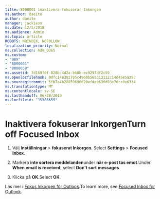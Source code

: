```yaml
---
title: 8000001 inaktivera fokuserar Inkorgen
ms.author: daeite
author: daeite
manager: jackiesm
ms.date: 12/5/2018
ms.audience: Admin
ms.topic: article
ROBOTS: NOINDEX, NOFOLLOW
localization_priority: Normal
ms.collection: Adm_O365
ms.custom:
- "989"
- "8000001"
- "8000059"
ms.assetid: 7d169f0f-828b-4d2a-b60b-ec9297df2c59
ms.openlocfilehash: 0dfc14e382705c4960b565313112c14d45e5a29c
ms.sourcegitcommit: 5fb7a4b28859690020efdea630d03e70cc0e6334
ms.translationtype: MT
ms.contentlocale: sv-SE
ms.lasthandoff: 06/28/2019
ms.locfileid: "35366659"
---
```

# <a name="turn-off-focused-inbox"></a><span data-ttu-id="226c6-102">Inaktivera fokuserar Inkorgen</span><span class="sxs-lookup"><span data-stu-id="226c6-102">Turn off Focused Inbox</span></span>

1. <span data-ttu-id="226c6-103">Välj **Inställningar** \> **fokuserat Inkorgen**.  </span><span class="sxs-lookup"><span data-stu-id="226c6-103">Select **Settings**  \> **Focused Inbox**.</span></span>

2. <span data-ttu-id="226c6-104">Markera **inte sortera meddelanden**under **när e-post tas emot**.</span><span class="sxs-lookup"><span data-stu-id="226c6-104">Under **When email is received**, select **Don't sort messages**.</span></span>

3. <span data-ttu-id="226c6-105">Klicka på **OK**.</span><span class="sxs-lookup"><span data-stu-id="226c6-105">Select **OK**.</span></span>

<span data-ttu-id="226c6-106">Läs mer i [Fokus Inkorgen för Outlook](https://go.microsoft.com/fwlink/p/?linkid=873108).</span><span class="sxs-lookup"><span data-stu-id="226c6-106">To learn more, see [Focused Inbox for Outlook](https://go.microsoft.com/fwlink/p/?linkid=873108).</span></span>
